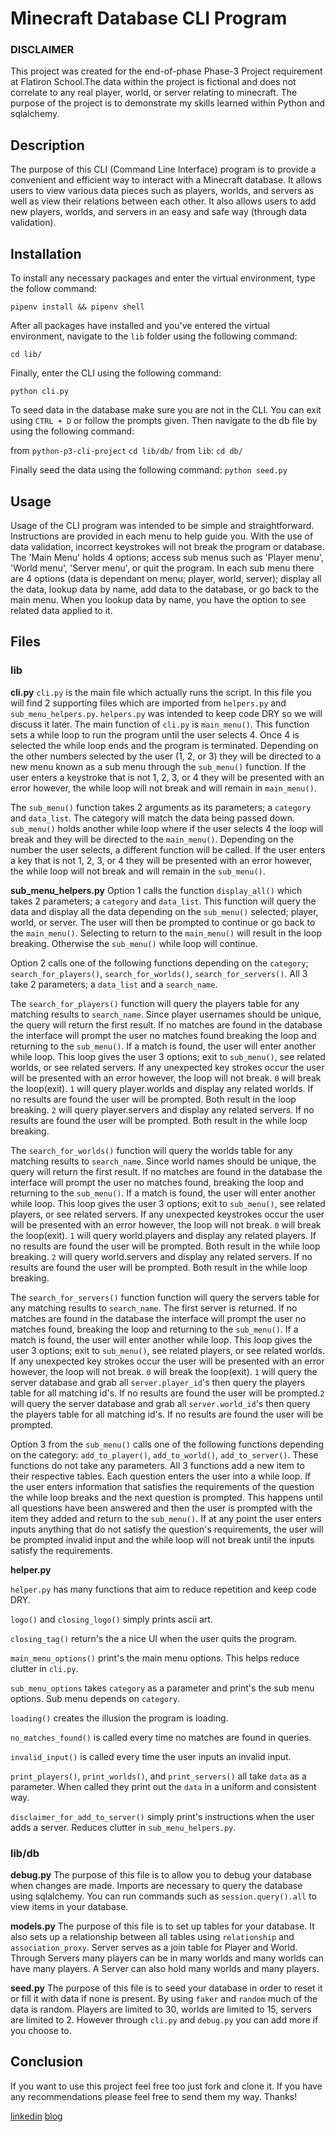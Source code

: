 # Minecraft Database CLI Program

### DISCLAIMER

This project was created for the end-of-phase Phase-3 Project requirement at Flatiron School.The data within the project is fictional and does not correlate to any real player, world, or server relating to minecraft. The purpose of the project is to demonstrate my skills learned within Python and sqlalchemy.

## Description 

The purpose of this CLI (Command Line Interface) program is to provide a convenient and efficient way to interact with a Minecraft database. It allows users to view various data pieces such as players, worlds, and servers as well as view their relations between each other. It also allows users to add new players, worlds, and servers in an easy and safe way (through data validation).

## Installation

To install any necessary packages and enter the virtual environment, type the follow command:

```pipenv install && pipenv shell```

After all packages have installed and you've entered the virtual environment, navigate to the `lib` folder using the following command:

```cd lib/```

Finally, enter the CLI using the following command:

```python cli.py```

To seed data in the database make sure you are not in the CLI. You can exit using `CTRL + D` or follow the prompts given. Then navigate to the db file by using the following command:

from `python-p3-cli-project`
```cd lib/db/```
from `lib`:
```cd db/```

Finally seed the data using the following command:
```python seed.py```

## Usage

Usage of the CLI program was intended to be simple and straightforward. Instructions are provided in each menu to help guide you. With the use of data validation, incorrect keystrokes will not break the program or database. The 'Main Menu' holds 4 options; access sub menus such as 'Player menu', 'World menu', 'Server menu', or quit the program. In each sub menu there are 4 options (data is dependant on menu; player, world, server); display all the data, lookup data by name, add data to the database, or go back to the main menu. When you lookup data by name, you have the option to see related data applied to it. 

## Files

### lib

**cli.py**
`cli.py` is the main file which actually runs the script. In this file you will find 2 supporting files which are imported from `helpers.py` and `sub_menu_helpers.py`. `helpers.py` was intended to keep code DRY so we will discuss it later. The main function of `cli.py` is `main_menu()`. This function sets a while loop to run the program until the user selects 4. Once 4 is selected the while loop ends and the program is terminated. Depending on the other numbers selected by the user (1, 2, or 3) they will be directed to a new menu known as a sub menu through the `sub_menu()` function. If the user enters a keystroke that is not 1, 2, 3, or 4 they will be presented with an error however, the while loop will not break and will remain in `main_menu()`. 

The `sub_menu()` function takes 2 arguments as its parameters; a `category` and `data_list`. The category will match the data being passed down. `sub_menu()` holds another while loop where if the user selects 4 the loop will break and they will be directed to the `main_menu()`. Depending on the number the user selects, a different function will be called. If the user enters a key that is not 1, 2, 3, or 4 they will be presented with an error however, the while loop will not break and will remain in the `sub_menu()`.

**sub_menu_helpers.py**
Option 1 calls the function `display_all()` which takes 2 parameters; a `category` and `data_list`. This function will query the data and display all the data depending on the `sub_menu()` selected; player, world, or server. The user will then be prompted to continue or go back to the `main_menu()`. Selecting to return to the `main_menu()` will result in the  loop breaking. Otherwise the `sub_menu()` while loop will continue.

Option 2 calls one of the following functions depending on the `category`; `search_for_players()`, `search_for_worlds()`, `search_for_servers()`. All 3 take 2 parameters; a `data_list` and a `search_name`. 

The `search_for_players()` function will query the players table for any matching results to `search_name`. Since player usernames should be unique, the query will return the first result. If no matches are found in the database the interface will prompt the user no matches found breaking the loop and returning to the `sub_menu()`. If a match is found, the user will enter another while loop. This loop gives the user 3 options; exit to `sub_menu()`, see related worlds, or see related servers. If any unexpected key strokes occur the user will be presented with an error however, the loop will not break. `0` will break the loop(exit). `1` will query player.worlds and display any related worlds. If no results are found the user will be prompted. Both result in the loop breaking. `2` will query player.servers and display any related servers. If no results are found the user will be prompted. Both result in the while loop breaking. 

The `search_for_worlds()` function will query the worlds table for any matching results to `search_name`. Since world names should be unique, the query will return the first result. If no matches are found in the database the interface will prompt the user no matches found, breaking the loop and returning to the `sub_menu()`. If a match is found, the user will enter another while loop. This loop gives the user 3 options; exit to `sub_menu()`, see related players, or see related servers. If any unexpected keystrokes occur the user will be presented with an error however, the loop will not break. `0` will break the loop(exit). `1` will query world.players and display any related players. If no results are found the user will be prompted. Both result in the while loop breaking. `2` will query world.servers and display any related servers. If no results are found the user will be prompted. Both result in the while loop breaking.

The `search_for_servers()` function function will query the servers table for any matching results to `search_name`. The first server is returned. If no matches are found in the database the interface will prompt the user no matches found, breaking the loop and returning to the `sub_menu()`. If a match is found, the user will enter another while loop. This loop gives the user 3 options; exit to `sub_menu()`, see related players, or see related worlds. If any unexpected key strokes occur the user will be presented with an error however, the loop will not break. `0` will break the loop(exit). `1` will query the server database and grab all `server.player_id`'s then query the players table for all matching id's. If no results are found the user will be prompted.`2` will query the server database and grab all `server.world_id`'s then query the players table for all matching id's. If no results are found the user will be prompted.

Option 3 from the `sub_menu()` calls one of the following functions depending on the category: `add_to_player()`, `add_to_world()`, `add_to_server()`. These functions do not take any parameters. All 3 functions add a new item to their respective tables. Each question enters the user into a while loop. If the user enters information that satisfies the requirements of the question the while loop breaks and the next question is prompted. This happens until all questions have been answered and then the user is prompted with the item they added and return to the `sub_menu()`. If at any point the user enters inputs anything that do not satisfy the question's requirements, the user will be prompted invalid input and the while loop will not break until the inputs satisfy the requirements. 

**helper.py**

`helper.py` has many functions that aim to reduce repetition and keep code DRY. 

`logo()` and `closing_logo()` simply prints ascii art. 

`closing_tag()` return's the a nice UI when the user quits the program.

`main_menu_options()` print's the main menu options. This helps reduce clutter in `cli.py`.

`sub_menu_options` takes `category` as a parameter and print's the sub menu options. Sub menu depends on `category`.

`loading()` creates the illusion the program is loading. 

`no_matches_found()` is called every time no matches are found in queries.

`invalid_input()` is called every time the user inputs an invalid input.

`print_players()`, `print_worlds()`, and `print_servers()` all take `data` as a parameter. When called they print out the `data` in a uniform and consistent way. 

`disclaimer_for_add_to_server()` simply print's instructions when the user adds a server. Reduces clutter in `sub_menu_helpers.py`.


### lib/db

**debug.py**
The purpose of this file is to allow you to debug your database when changes are made. Imports are necessary to query the database using sqlalchemy. You can run commands such as `session.query().all` to view items in your database.

**models.py**
The purpose of this file is to set up tables for your database. It also sets up a relationship between all tables using `relationship` and `association_proxy`. Server serves as a join table for Player and World. Through Servers many players can be in many worlds and many worlds can have many players. A Server can also hold many worlds and many players. 

**seed.py**
The purpose of this file is to seed your database in order to reset it or fill it with data if none is present. By using `faker` and `random` much of the data is random. Players are limited to 30, worlds are limited to 15, servers are limited to 2. However through `cli.py` and `debug.py` you can add more if you choose to.

## Conclusion
If you want to use this project feel free too just fork and clone it. If you have any recommendations please feel free to send them my way. Thanks!

[linkedin](https://www.linkedin.com/in/jesse-ilc-se2023/)
[blog](https://dev.to/jesseilc123)
